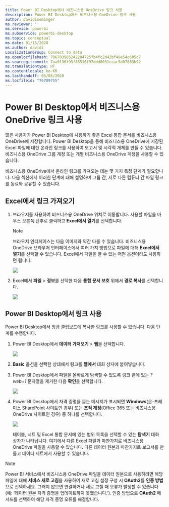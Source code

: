```yaml
---
title: Power BI Desktop에서 비즈니스용 OneDrive 링크 사용
description: Power BI Desktop에서 비즈니스용 OneDrive 링크 사용
author: davidiseminger
ms.reviewer: ''
ms.service: powerbi
ms.subservice: powerbi-desktop
ms.topic: conceptual
ms.date: 01/15/2020
ms.author: davidi
LocalizationGroup: Connect to data
ms.openlocfilehash: 706703985242284725fb4fc2d42bf46e54c605c7
ms.sourcegitcommit: 7aa0136f93f88516f97ddd8031ccac5d07863b92
ms.translationtype: HT
ms.contentlocale: ko-KR
ms.lasthandoff: 05/05/2020
ms.locfileid: "76709755"
---
```

# <a name="use-onedrive-for-business-links-in-power-bi-desktop"></a>Power BI Desktop에서 비즈니스용 OneDrive 링크 사용
많은 사용자가 Power BI Desktop에 사용하기 좋은 Excel 통합 문서를 비즈니스용 OneDrive에 저장합니다. Power BI Desktop을 통해 비즈니스용 OneDrive에 저장된 Excel 파일에 대한 온라인 링크를 사용하여 보고서 및 시각적 개체를 만들 수 있습니다. 비즈니스용 OneDrive 그룹 계정 또는 개별 비즈니스용 OneDrive 계정을 사용할 수 있습니다.

비즈니스용 OneDrive에서 온라인 링크를 가져오는 데는 몇 가지 특정 단계가 필요합니다. 다음 섹션에서 이러한 단계에 대해 설명하며 그룹 간, 서로 다른 컴퓨터 간 파일 링크를 동료와 공유할 수 있습니다.

## <a name="get-a-link-from-excel"></a>Excel에서 링크 가져오기
1. 브라우저를 사용하여 비즈니스용 OneDrive 위치로 이동합니다. 사용할 파일을 마우스 오른쪽 단추로 클릭하고 **Excel에서 열기**를 선택합니다.
   
   > [!NOTE]
   > 브라우저 인터페이스는 다음 이미지와 약간 다를 수 있습니다. 비즈니스용 OneDrive 브라우저 인터페이스에서 여러 가지 방법으로 파일에 대해 **Excel에서 열기**를 선택할 수 있습니다. Excel에서 파일을 열 수 있는 어떤 옵션이라도 사용하면 됩니다.
   > 
   > 
   
   ![](media/desktop-use-onedrive-business-links/odb-links_02.png)
2. Excel에서 **파일** > **정보**를 선택한 다음 **통합 문서 보호** 위에서 **경로 복사**를 선택합니다.
   
   ![](media/desktop-use-onedrive-business-links/onedrive-copy-path.png)

## <a name="use-the-link-in-power-bi-desktop"></a>Power BI Desktop에서 링크 사용
Power BI Desktop에서 방금 클립보드에 복사한 링크를 사용할 수 있습니다. 다음 단계를 수행합니다.

1. Power BI Desktop에서 **데이터 가져오기** > **웹**을 선택합니다.
   
   ![](media/desktop-use-onedrive-business-links/power-bi-web-link-onedrive.png)
2. **Basic** 옵션을 선택한 상태에서 링크를 **웹에서** 대화 상자에 붙여넣습니다.
3. Power BI Desktop에서 파일을 올바르게 탐색할 수 있도록 링크 끝에 있는 *?web=1* 문자열을 제거한 다음 **확인**을 선택합니다.
   
    ![](media/desktop-use-onedrive-business-links/power-bi-web-link-confirmation.png) 
4. Power BI Desktop에서 자격 증명을 묻는 메시지가 표시되면 **Windows**(온-프레미스 SharePoint 사이트인 경우) 또는 **조직 계정**(Office 365 또는 비즈니스용 OneDrive 사이트인 경우) 중 하나를 선택합니다.
   
   ![](media/desktop-use-onedrive-business-links/odb-links_06.png)

   테이블, 시트 및 Excel 통합 문서에 있는 범위 목록을 선택할 수 있는 **탐색기** 대화 상자가 나타납니다. 여기에서 다른 Excel 파일과 마찬가지로 비즈니스용 OneDrive 파일을 사용할 수 있습니다. 다른 데이터 원본과 마찬가지로 보고서를 만들고 데이터 세트에서 사용할 수 있습니다.

> [!NOTE]
> Power BI 서비스에서 비즈니스용 OneDrive 파일을 데이터 원본으로 사용하려면 해당 파일에 대해 **서비스 새로 고침**을 사용하여 새로 고침 설정 구성 시 **OAuth2**를 **인증 방법**으로 선택하세요. 그러지 않으면 연결하거나 새로 고칠 때 오류가 발생할 수 있습니다(예: ‘데이터 원본 자격 증명을 업데이트하지 못했습니다.’).  인증 방법으로 **OAuth2** 메서드를 선택하여 해당 자격 증명 오류를 해결합니다.
> 
> 

